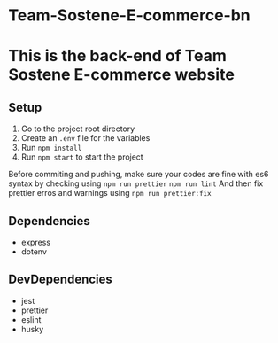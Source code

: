 # Team-Sostene-E-commerce-bn

# This is the back-end of Team Sostene E-commerce website

## Setup

1. Go to the project root directory
2. Create an `.env` file for the variables
3. Run `npm install`
5. Run `npm start` to start the project

Before commiting and pushing, make sure your codes are fine with es6 syntax by checking using 
``` npm run prettier ```
``` npm run lint ```
And then fix prettier erros and warnings  using 
``` npm run prettier:fix ```


## Dependencies
- express
- dotenv
## DevDependencies
- jest
- prettier
- eslint
- husky
